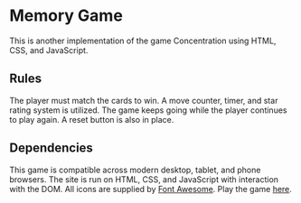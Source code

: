 # Memory Game

This is another implementation of the game Concentration using HTML, CSS, and JavaScript.

## Rules

The player must match the cards to win. A move counter, timer, and star rating system is utilized. The game keeps going while the player continues to play again. A reset button is also in place.

## Dependencies

This game is compatible across modern desktop, tablet, and phone browsers. The site is run on HTML, CSS, and JavaScript with interaction with the DOM. All icons are supplied by [Font Awesome](https://fontawesome.com/). Play the game [here](https://abhiek187.github.io/memory-game).
